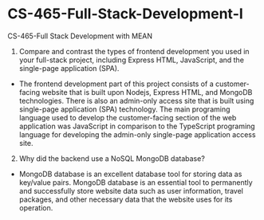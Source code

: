 # CS-465-Full-Stack-Development-I
CS-465-Full Stack Development with MEAN
1. Compare and contrast the types of frontend development you used in your full-stack project, including Express HTML, JavaScript, and the single-page application (SPA).
- The frontend development part of this project consists of a customer-facing website that is built upon Nodejs, Express HTML, and MongoDB technologies. There is also an admin-only access site that is built using single-page application (SPA) technology. The main programing language used to develop the customer-facing section of the web application was JavaScript in comparison to the TypeScript programing language for developing the admin-only single-page application access site.
2. Why did the backend use a NoSQL MongoDB database?
- MongoDB database is an excellent database tool for storing data as key/value pairs. MongoDB database is an essential tool to permanently and successfully store website data such as user information, travel packages, and other necessary data that the website uses for its operation. 
